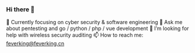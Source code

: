 ### Hi there 👋

<!--
**FeverKing/FeverKing** is a ✨ _special_ ✨ repository because its `README.md` (this file) appears on your GitHub profile.

Here are some ideas to get you started:

- 🔭 I’m currently working on ...
- 🌱 I’m currently learning ...
- 👯 I’m looking to collaborate on ...
- 🤔 I’m looking for help with ...
- 💬 Ask me about ...
- 📫 How to reach me: ...
- 😄 Pronouns: ...
- ⚡ Fun fact: ...
-->
🔭 Currently focusing on cyber security & software engineering
💬 Ask me about pentesting and go / python / php / vue development
🤔 I’m looking for help with wireless security auditing
📫 How to reach me: feverking@feverking.cn
